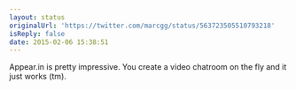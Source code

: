 ```yaml
---
layout: status
originalUrl: 'https://twitter.com/marcgg/status/563723505510793218'
isReply: false
date: 2015-02-06 15:38:51
---
```


Appear.in is pretty impressive. You create a video chatroom on the fly and it just works (tm).
